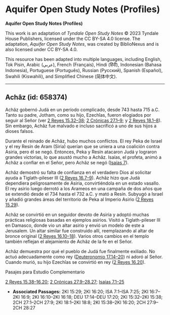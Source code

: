 # Aquifer Open Study Notes (Profiles)

**Aquifer Open Study Notes (Profiles)**

This work is an adaptation of *Tyndale Open Study Notes* © 2023 Tyndale House Publishers, licensed under the CC BY\-SA 4\.0 license. The adaptation, *Aquifer Open Study Notes*, was created by BiblioNexus and is also licensed under CC BY\-SA 4\.0\.

This resource has been adapted into multiple languages, including English, Tok Pisin, Arabic (عربي), French (Français), Hindi (हिंदी), Indonesian (Bahasa Indonesia), Portuguese (Português), Russian (Русский), Spanish (Español), Swahili (Kiswahili), and Simplified Chinese (简体中文).



--------------------------------

## Achâz (id: 658374)

Achâz gobernó Judá en un período complicado, desde 743 hasta 715 a.C. Tanto su padre, Jotham, como su hijo, Ezechîas, fueron elogiados por seguir al Señor (ver [2 Reyes 15\.32–38](https://ref.ly/2Kgs15:32-2Kgs15:38); [2 Crónicas 27\.1–9](https://ref.ly/2Chr27:1-2Chr27:9); y [2 Reyes 18\.1–8](https://ref.ly/2Kgs18:1-2Kgs18:8)). Sin embargo, Achâz fue malvado e incluso sacrificó a uno de sus hijos a dioses falsos.

Durante el reinado de Achâz, hubo muchos conflictos. El rey Peka de Israel y el rey Resín de Aram (Siria) querían que se uniera a una coalición contra Asiria, pero él se negó. Entonces, Peka y Resín atacaron Judá y lograron grandes victorias, lo que asustó mucho a Achâz. Isaías, el profeta, animó a Achâz a confiar en el Señor, pero Achâz se negó ([Isaías 7](https://ref.ly/Isa7:1-Isa7:25)).

Achâz demostró su falta de confianza en el verdadero Dios al solicitar ayuda a Tiglath\-pileser III ([2 Reyes 16\.7–9](https://ref.ly/2Kgs16:7-2Kgs16:9)). Achâz hizo que Judá dependiera peligrosamente de Asiria, convirtiéndola en un estado vasallo. El rey asirio luego derrotó a los Arameos en una campaña de dos años que se extendió desde el 734 hasta el 732 a.C. y mató a Resín. Subyugó a Israel y añadió grandes áreas del territorio de Peka al Imperio Asirio ([2 Reyes 15\.29](https://ref.ly/2Kgs15:29)).

Achâz se convirtió en un seguidor devoto de Asiria y adoptó muchas prácticas religiosas basadas en ejemplos asirios. Visitó a Tiglath\-pileser III en Damasco, donde vio un altar asirio y envió un modelo de este a Jerusalem. Un altar similar fue construido allí, reemplazando al altar de bronce original ([2 Reyes 16\.10–18](https://ref.ly/2Kgs16:10-2Kgs16:18)). Varios otros cambios en el templo también reflejan el alejamiento de Achâz de la fe en el Señor.

Achâz demuestra por qué el pueblo de Judá fue finalmente exiliado. No actuó adecuadamente como rey ([Deuteronomio 17\.14–20](https://ref.ly/Deut17:14-Deut17:20)) ni adoró al Señor. Cuando murió, su hijo Ezechîas se convirtió en rey ([2 Reyes 16\.20](https://ref.ly/2Kgs16:20)).

Pasajes para Estudio Complementario

[2 Reyes 15\.38–16\.20](https://ref.ly/2Kgs15:38-2Kgs16:20); [2 Crónicas 27\.9–28\.27](https://ref.ly/2Chr27:9-2Chr28:27); [Isaías 7\.1–25](https://ref.ly/Isa7:1-Isa7:25)

* **Associated Passages:** 2KI 15:29; 2KI 16:20; ISA 7:1–ISA 7:25; 2KI 16:7–2KI 16:9; 2KI 16:10–2KI 16:18; DEU 17:14–DEU 17:20; 2KI 15:32–2KI 15:38; 2CH 27:1–2CH 27:9; 2KI 18:1–2KI 18:8; 2KI 15:38–2KI 16:20; 2CH 27:9–2CH 28:27

